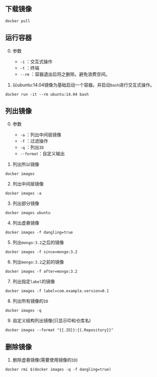 ## 下载镜像
```shell
docker pull
```
## 运行容器
0. 参数
	- `-i`		：交互式操作
	- `-t`		：终端
	- `--rm`	：容器退出后将之删除。避免浪费空间。
	
1. 以ubuntu:14.04镜像为基础启动一个容器。并启动`bash`进行交互式操作。
```shell
docker run -it --rm ubuntu:14.04 bash 
```
## 列出镜像
0. 参数
	- `-a`		：列出中间层镜像
	- `-f`		：过滤操作
	- `-q`		：列出`ID`
	- `--format`：自定义输出
	
1. 列出所以镜像
```shell
docker images
```
2. 列出中间层镜像
```shell
docker images -a
```
3. 列出部分镜像
```shell
docker images ubuntu	
```
4. 列出虚悬镜像
```shell
docker images -f dangling=true 
```
5. 列出`mongo:3.2`之后的镜像
```shell
docker images -f since=mongo:3.2
```
6. 列出`mongo:3.2`之前的镜像
```shell
docker images -f after=mongo:3.2	
```
7. 列出指定`label`的镜像
```shell
docker images -f label=com.example.version=0.1
```
8. 列出所有镜像的`ID`
```shell
docker images -q 
```
9. 自定义结构列出镜像(只显示ID和仓库名)
```shell
docker images --format "{{.ID}}:{{.Repository}}"
```
## 删除镜像
1. 删除虚悬镜像(需要使用镜像的`ID`)
```shell
docker rmi $(docker images -q -f dangling=true)
```